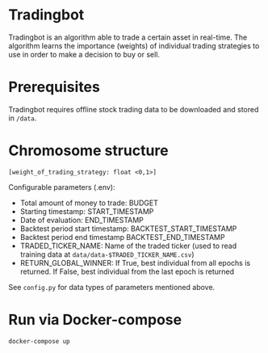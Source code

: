 # Tradingbot

Tradingbot is an algorithm able to trade a certain asset in real-time.
The algorithm learns the importance (weights) of individual trading strategies to use in order to make a decision to buy
or sell.

# Prerequisites

Tradingbot requires offline stock trading data to be downloaded and stored in `/data`.

# Chromosome structure

```
[weight_of_trading_strategy: float <0,1>]
```

Configurable parameters (.env):

- Total amount of money to trade: BUDGET
- Starting timestamp: START_TIMESTAMP
- Date of evaluation: END_TIMESTAMP
- Backtest period start timestamp: BACKTEST_START_TIMESTAMP
- Backtest period end timestamp BACKTEST_END_TIMESTAMP
- TRADED_TICKER_NAME: Name of the traded ticker (used to read training data at `data/data-$TRADED_TICKER_NAME.csv`)
- RETURN_GLOBAL_WINNER: If True, best individual from all epochs is returned. If False, best individual from the last
  epoch is returned

See `config.py` for data types of parameters mentioned above.

# Run via Docker-compose
```
docker-compose up
```